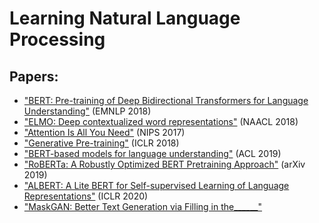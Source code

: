 # Learning Natural Language Processing


## Papers:

- ["BERT: Pre-training of Deep Bidirectional Transformers for Language Understanding"](https://arxiv.org/abs/1810.04805) (EMNLP 2018)
- ["ELMO: Deep contextualized word representations"](https://arxiv.org/abs/1802.05365) (NAACL 2018)
- ["Attention Is All You Need"](https://arxiv.org/abs/1706.03762) (NIPS 2017)
- ["Generative Pre-training"](https://arxiv.org/abs/1711.09534) (ICLR 2018)
- ["BERT-based models for language understanding"](https://arxiv.org/abs/1908.08962) (ACL 2019)
- ["RoBERTa: A Robustly Optimized BERT Pretraining Approach"](https://arxiv.org/abs/1907.11692) (arXiv 2019)
- ["ALBERT: A Lite BERT for Self-supervised Learning of Language Representations"](https://arxiv.org/abs/1909.11942) (ICLR 2020)
- ["MaskGAN: Better Text Generation via Filling in the______"](https://arxiv.org/abs/1801.07736)
